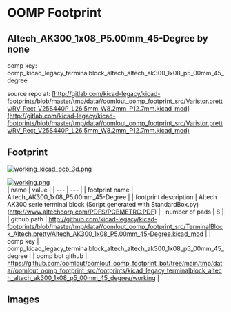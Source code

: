 # OOMP Footprint  
## Altech_AK300_1x08_P5.00mm_45-Degree  by none  
  
oomp key: oomp_kicad_legacy_terminalblock_altech_altech_ak300_1x08_p5_00mm_45_degree  
  
source repo at: [http://gitlab.com/kicad-legacy/kicad-footprints/blob/master/tmp/data//oomlout_oomp_footprint_src/Varistor.pretty/RV_Rect_V25S440P_L26.5mm_W8.2mm_P12.7mm.kicad_mod](http://gitlab.com/kicad-legacy/kicad-footprints/blob/master/tmp/data//oomlout_oomp_footprint_src/Varistor.pretty/RV_Rect_V25S440P_L26.5mm_W8.2mm_P12.7mm.kicad_mod)  
## Footprint  
  
[![working_kicad_pcb_3d.png](working_kicad_pcb_3d_600.png)](working_kicad_pcb_3d.png)  
  
[![working.png](working_600.png)](working.png)  
| name | value | 
| --- | --- | 
| footprint name | Altech_AK300_1x08_P5.00mm_45-Degree | 
| footprint description | Altech AK300 serie terminal block (Script generated with StandardBox.py) (http://www.altechcorp.com/PDFS/PCBMETRC.PDF) | 
| number of pads | 8 | 
| github path | http://github.com/kicad-legacy/kicad-footprints/blob/master/tmp/data//oomlout_oomp_footprint_src/TerminalBlock_Altech.pretty/Altech_AK300_1x08_P5.00mm_45-Degree.kicad_mod | 
| oomp key | oomp_kicad_legacy_terminalblock_altech_altech_ak300_1x08_p5_00mm_45_degree | 
| oomp bot github | https://github.com/oomlout/oomlout_oomp_footprint_bot/tree/main/tmp/data//oomlout_oomp_footprint_src/footprints/kicad_legacy_terminalblock_altech_altech_ak300_1x08_p5_00mm_45_degree/working | 
## Images  
